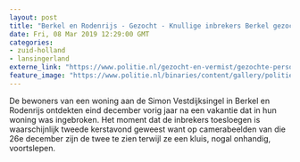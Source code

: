 ```yaml
---
layout: post
title: "Berkel en Rodenrijs - Gezocht - Knullige inbrekers Berkel gezocht"
date: Fri, 08 Mar 2019 12:29:00 GMT
categories: 
- zuid-holland 
- lansingerland 
externe_link: "https://www.politie.nl/gezocht-en-vermist/gezochte-personen/2019/maart/07-knullige-inbrekers-berkel-gezocht.html"
feature_image: "https://www.politie.nl/binaries/content/gallery/politie/gezocht/verdachten/2019/maart/07-rt/kluisdieven-berkel.jpg"
---
```


De bewoners van een woning aan de Simon Vestdijksingel in Berkel en Rodenrijs ontdekten eind december vorig jaar na een vakantie dat in hun woning was ingebroken. Het moment dat de inbrekers toesloegen is waarschijnlijk tweede kerstavond geweest want op camerabeelden van die 26e december zijn de twee te zien terwijl ze een kluis, nogal onhandig,  voortslepen.
